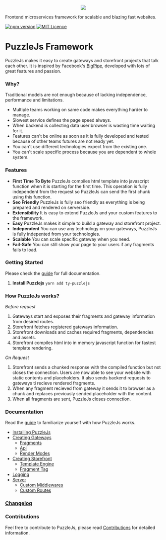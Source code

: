 <p align="center">
    <img src="https://image.ibb.co/jM29on/puzzlelogo.png"/>
    <p style="text-aling: center;">Frontend microservices framework for scalable and blazing fast websites.</p>
</p>

[![npm version](https://badge.fury.io/js/ty-puzzlejs.svg)](https://www.npmjs.com/package/ty-puzzlejs) [![MIT Licence](https://img.shields.io/npm/l/slate.svg?maxAge=300)](https://opensource.org/licenses/mit-license.php)
# PuzzleJs Framework

PuzzleJs makes it easy to create gateways and storefront projects that talk each other. It is inspired by Facebook's [BigPipe](https://www.facebook.com/notes/facebook-engineering/bigpipe-pipelining-web-pages-for-high-performance/389414033919/), developed with lots of great features and passion.

### Why?
Traditional models are not enough because of lacking independence, performance and limitations.
* Multiple teams working on same code makes everything harder to manage.
* Slowest service defines the page speed always.
* When backend is collecting data user browser is wasting time waiting for it.
* Features can't be online as soon as it is fully developed and tested because of other teams futures are not ready yet.
* You can't use different technologies expect from the existing one.
* You can't scale specific process because you are dependent to whole system.

### Features
* **First Time To Byte** PuzzleJs compiles html template into javascript function when it is starting for the first time. This operation is fully independent from the request so PuzzleJs can send the first chunk using this function.
* **Seo Friendly** PuzzleJs is fully seo friendly as everything is being prepared and rendered on serverside.
* **Extensibility** It is easy to extend PuzzleJs and your custom features to the framework.
* **Easy** PuzzleJs makes it simple to build a gateway and storefront project.
* **Independent** You can use any technology on your gateways, PuzzleJs is fully indepented from your technologies.
* **Scalable** You can scale specific gateway when you need.
* **Fail-Safe** You can still show your page to your users if any fragments fails to load.

### Getting Started
Please check the [guide](./docs/guide.md) for full documentation.

1. **Install Puzzlejs**
`yarn add ty-puzzlejs`


### How PuzzleJs works?

*Before request*
1. Gateways start and exposes their fragments and gateway information from desired routes.
2. Storefront fetches registered gateways information.
3. Storefront downloads and caches required fragments, dependencies and assets.
4. Storefront compiles html into in memory javascript function for fastest template rendering.

*On Request*
1. Storefront sends a chunked response with the compiled function but not closes the connection. Users are now able to see your website with static contents and placeholders. It also sends backend requests to gateways ti recieve rendered fragments.
2. When any fragment recieved from gateway it sends it to browser as a chunk and replaces previously sended placeholder with the content.
3. When all fragments are sent, PuzzleJs closes connection.

### Documentation
Read the [guide](./docs/guide.md) to familiarize yourself with how PuzzleJs works.

* [Installing PuzzleJs](./docs/guide.md#installing-puzzlejs)
* [Creating Gateways](./docs/guide.md#creating-gateways)
    * [Fragments](./docs/guide.md#fragments)
    * [Api](./docs/guide.md#api)
    * [Render Modes](./docs/guide.md#render-modes)
* [Creating Storefront](./docs/guide.md#creating-storefront)
    * [Template Engine](./docs/guide.md#template-engine)
    * [Fragment Tag](./docs/guide.md#fragment-tag)
* [Logging](./docs/guide.md#template)
* [Server](./docs/guide.md#server)
    * [Custom Middlewares](./docs/guide.md#middlewares)
    * [Custom Routes](./docs/guide.md#custom-routes)

### [Changelog](./CHANGELOG.md)

### Contributions
Feel free to contribute to PuzzleJs, please read [Contributions](./docs/contributions.md) for detailed information.
